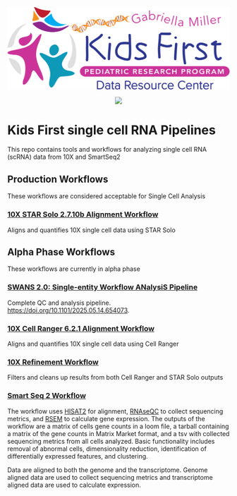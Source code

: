 <p align="center">
  <img src="docs/kids_first_logo.svg" alt="Kids First repository logo" width="660px" />
</p>
<p align="center">
  <a href="https://github.com/kids-first/kf-template-repo/blob/master/LICENSE"><img src="https://img.shields.io/github/license/kids-first/kf-template-repo.svg?style=for-the-badge"></a>
</p>

# Kids First single cell RNA Pipelines

This repo contains tools and workflows for analyzing single cell RNA (scRNA) data from 10X and SmartSeq2

## Production Workflows
These workflows are considered acceptable for Single Cell Analysis
### [10X STAR Solo 2.7.10b Alignment Workflow](docs/10X_STAR_Solo_alignment.md)
Aligns and quantifies 10X single cell data using STAR Solo

## Alpha Phase Workflows
These workflows are currently in alpha phase

### [SWANS 2.0: Single-entity Workflow ANalysiS Pipeline](docs/SWANS_PRELIMINARY_ANALYSIS.md)
Complete QC and analysis pipeline. https://doi.org/10.1101/2025.05.14.654073.

### [10X Cell Ranger 6.2.1 Alignment Workflow](docs/10X_cell_ranger_alignment.md)
Aligns and quantifies 10X single cell data using Cell Ranger
### [10X Refinement Workflow](docs/10X_refinement.md)
Filters and cleans up results from both Cell Ranger and STAR Solo outputs

### [Smart Seq 2 Workflow](docs/SMART_SEQ2.md)
The workflow uses [HISAT2](http://daehwankimlab.github.io/hisat2/) for alignment, [RNAseQC](https://github.com/getzlab/rnaseqc) to collect sequencing metrics, and [RSEM](https://deweylab.github.io/RSEM/) to calculate gene expression.
The outputs of the workflow are a matrix of cells gene counts in a loom file, a tarball containing a matrix of the gene counts in Matrix Market format, and a tsv with collected sequencing metrics from all cells analyzed.
Basic functionality includes removal of abnormal cells, dimensionality reduction, identification of differentially expressed features, and clustering.

Data are aligned to both the genome and the transcriptome. Genome aligned data are used to collect sequencing metrics and transcriptome aligned data are used to calculate expression.
